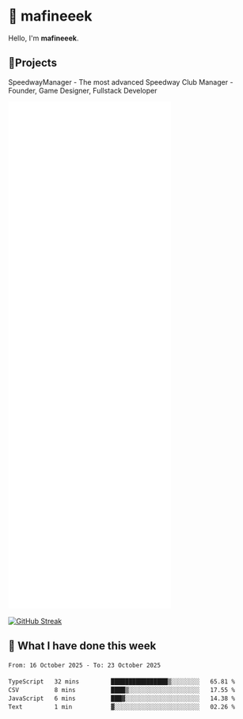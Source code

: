 # 👋 mafineeek
Hello, I'm **mafineeek**.

## 📝Projects

SpeedwayManager - The most advanced Speedway Club Manager - Founder, Game Designer, Fullstack Developer


![](./github-metrics.svg)

[![GitHub Streak](https://streak-stats.demolab.com/?user=mafineeek)](https://git.io/streak-stats)

## 📰 What I have done this week
<!--START_SECTION:waka-->

```txt
From: 16 October 2025 - To: 23 October 2025

TypeScript   32 mins         ████████████████▒░░░░░░░░   65.81 %
CSV          8 mins          ████▒░░░░░░░░░░░░░░░░░░░░   17.55 %
JavaScript   6 mins          ███▓░░░░░░░░░░░░░░░░░░░░░   14.38 %
Text         1 min           ▓░░░░░░░░░░░░░░░░░░░░░░░░   02.26 %
```

<!--END_SECTION:waka-->
